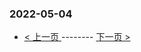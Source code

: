 ### 2022-05-04 
 

- [ < 上一页 ](https://github.com/able8/weibo-hot-record/blob/master/2022-05-03.md) -------- [ 下一页 > ](https://github.com/able8/weibo-hot-record/blob/master/2022-05-05.md)